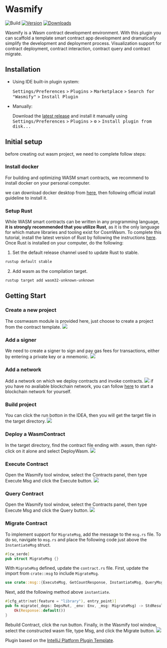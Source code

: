 # Wasmify

![Build](https://github.com/okayfine996/Wasmify/workflows/Build/badge.svg)
[![Version](https://img.shields.io/jetbrains/plugin/v/com.github.okayfine996.wasmify.svg)](https://plugins.jetbrains.com/plugin/21878-wasmify/versions)
[![Downloads](https://img.shields.io/jetbrains/plugin/d/com.github.okayfine996.wasmify.svg)](https://plugins.jetbrains.com/files/21878/340205/Wasmify-0.0.1.zip?updateId=340205&pluginId=21878&family=INTELLIJ)

<!-- Plugin description -->
Wasmify is a Wasm contract development environment. With this plugin you can scaffold a template smart contract app development and dramatically simplify the development and deployment process.
Visualization support for contract deployment, contract interaction, contract query and contract migrate.
<!-- Plugin description end -->

## Installation

- Using IDE built-in plugin system:
  
  <kbd>Settings/Preferences</kbd> > <kbd>Plugins</kbd> > <kbd>Marketplace</kbd> > <kbd>Search for "Wasmify"</kbd> >
  <kbd>Install Plugin</kbd>
  
- Manually:

  Download the [latest release](https://github.com/okayfine996/Wasmify/releases/latest) and install it manually using
  <kbd>Settings/Preferences</kbd> > <kbd>Plugins</kbd> > <kbd>⚙️</kbd> > <kbd>Install plugin from disk...</kbd>

## Initial setup


before creating out wasm project, we need to complete follow steps:
### Install docker

For building and optimizing WASM smart contracts, we recommend to install docker on your personal computer.

we can download docker desktop from [here](https://www.docker.com/), then following official install guideline to install it.

### Setup Rust

While WASM smart contracts can be written in any programming language, **it is strongly recommended that you utilize Rust**, as it is the only language for which mature libraries and tooling exist for CosmWasm. To complete this tutorial, install the latest version of Rust by following the instructions <a href="https://www.rust-lang.org/tools/install" target="_blank">here</a>. Once Rust is installed on your computer, do the following:

1. Set the default release channel used to update Rust to stable.

```sh
rustup default stable
```

2. Add wasm as the compilation target.

```sh
rustup target add wasm32-unknown-unknown
```
## Getting Start
### Create a new project
The cosmwasm module is provided here, just choose to create a project from the contract template.
![](images/create_project.gif)
### Add a signer
We need to create a signer to sign and pay gas fees for transactions, either by entering a private key or a mnemonic.
![](images/add_signer.gif)
### Add a network
Add a network on which we deploy contracts and invoke contracts.
![](images/add_network.gif)
if you have no avaliable blockchain network, you can follow [here]('https://github.com/okx/okbchain') to start a blockchain network for yourself.

### Build project
You can click the run botton in the IDEA, then you will get the target file in the target directory.
![](images/build_wasm.gif)
### Deploy a WasmContract
In the target directory, find the contract file ending with .wasm, then right-click on it alone and select DeployWasm.
![](images/deploy_contract.gif)

### Execute Contract
Open the Wasmify tool window, select the Contracts panel, then type Execute Msg and click the Execute button.
![](images/execute_contract.gif)

### Query Contract
Open the Wasmify tool window, select the Contracts panel, then type Execute Msg and click the Query button.
![](images/query_contract.gif)

### Migrate Contract
To implement support for `MigrateMsg`, add the message to the `msg.rs` file. To do so, navigate to `msg.rs` and place the following code just above the `InstantiateMsg` struct.
```rust
#[cw_serde]
pub struct MigrateMsg {}
```
With `MigrateMsg` defined, update the `contract.rs` file. First, update the import from `crate::msg` to include `MigrateMsg`.

```rust
use crate::msg::{ExecuteMsg, GetCountResponse, InstantiateMsg, QueryMsg, MigrateMsg};
```

Next, add the following method above `instantiate`.

```rust
#[cfg_attr(not(feature = "library"), entry_point)]
pub fn migrate(_deps: DepsMut, _env: Env, _msg: MigrateMsg) -> StdResult<Response> {
    Ok(Response::default())
}
```

Rebuild Contract, click the run button.
Finally, in the Wasmify tool window, select the constructed wasm file, type Msg, and click the Migrate button.
![](images/migrate.gif)


Plugin based on the [IntelliJ Platform Plugin Template][template].

[template]: https://github.com/JetBrains/intellij-platform-plugin-template
[docs:plugin-description]: https://plugins.jetbrains.com/docs/intellij/plugin-user-experience.html#plugin-description-and-presentation